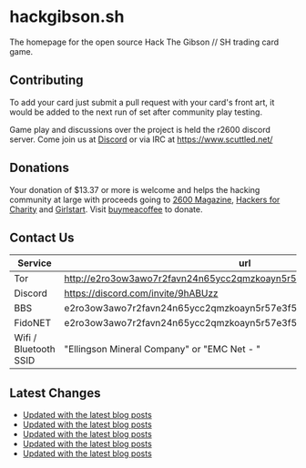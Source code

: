 # hackgibson.sh
The homepage for the open source Hack The Gibson // SH trading card game.


## Contributing

To add your card just submit a pull request with your card's front art, it would be added to the next run of set after community play testing.

Game play and discussions over the project is held the r2600 discord server. Come join us at [Discord](https://discord.com/invite/9hABUzz) or via IRC at https://www.scuttled.net/


## Donations

Your donation of $13.37 or more is welcome and helps the hacking community at large with proceeds going to [2600 Magazine](https://2600.com/), [Hackers for Charity](https://hackersforcharity.org) and [Girlstart](https://girlstart.org).  Visit [buymeacoffee](https://www.buymeacoffee.com/hackgibson.sh) to donate.


## Contact Us

Service | url
-|-
Tor | http://e2ro3ow3awo7r2favn24n65ycc2qmzkoayn5r57e3f56nvjwdcgg32ad.onion
Discord | https://discord.com/invite/9hABUzz
BBS | e2ro3ow3awo7r2favn24n65ycc2qmzkoayn5r57e3f56nvjwdcgg32ad.onion:23
FidoNET | e2ro3ow3awo7r2favn24n65ycc2qmzkoayn5r57e3f56nvjwdcgg32ad.onion:24554
Wifi / Bluetooth SSID | "Ellingson Mineral Company" or "EMC Net - <fidonet address>"

## Latest Changes
<!-- BLOG-POST-LIST:START -->
- [Updated with the latest blog posts](https://github.com/DFW2600/hackgibson.sh/commit/355256c0878b6dd188ff50c6e29d371d3ef303be)
- [Updated with the latest blog posts](https://github.com/DFW2600/hackgibson.sh/commit/36d6f145cd3ccd45c0df5ca6fb83f0b5bc0a9246)
- [Updated with the latest blog posts](https://github.com/DFW2600/hackgibson.sh/commit/aaeb2f5ea2571a2b1f90b780ebf90c9d445ad044)
- [Updated with the latest blog posts](https://github.com/DFW2600/hackgibson.sh/commit/ed858840752f9ca8f134e07dc1081d3caf9b9d45)
- [Updated with the latest blog posts](https://github.com/DFW2600/hackgibson.sh/commit/1fd279197be621db1dea11cd517c449c4f280138)
<!-- BLOG-POST-LIST:END -->
